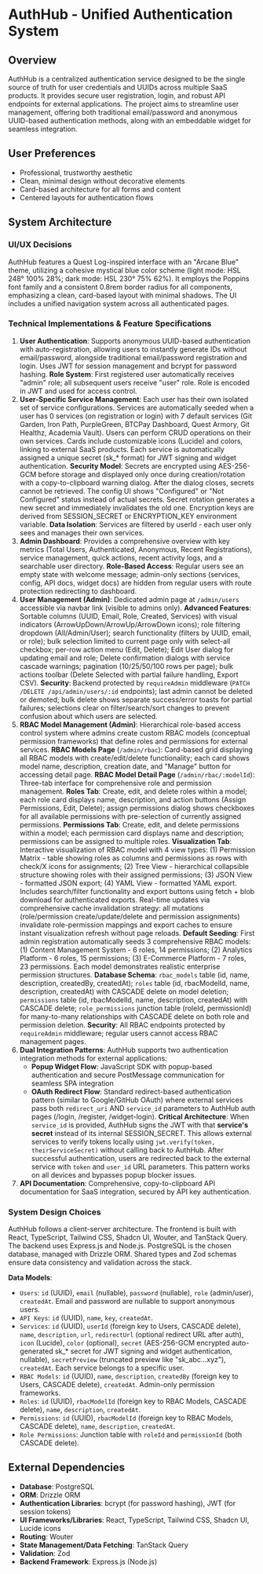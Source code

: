 # AuthHub - Unified Authentication System

## Overview
AuthHub is a centralized authentication service designed to be the single source of truth for user credentials and UUIDs across multiple SaaS products. It provides secure user registration, login, and robust API endpoints for external applications. The project aims to streamline user management, offering both traditional email/password and anonymous UUID-based authentication methods, along with an embeddable widget for seamless integration.

## User Preferences
- Professional, trustworthy aesthetic
- Clean, minimal design without decorative elements
- Card-based architecture for all forms and content
- Centered layouts for authentication flows

## System Architecture

### UI/UX Decisions
AuthHub features a Quest Log-inspired interface with an "Arcane Blue" theme, utilizing a cohesive mystical blue color scheme (light mode: HSL 248° 100% 28%; dark mode: HSL 230° 75% 62%). It employs the Poppins font family and a consistent 0.8rem border radius for all components, emphasizing a clean, card-based layout with minimal shadows. The UI includes a unified navigation system across all authenticated pages.

### Technical Implementations & Feature Specifications
1.  **User Authentication**: Supports anonymous UUID-based authentication with auto-registration, allowing users to instantly generate IDs without email/password, alongside traditional email/password registration and login. Uses JWT for session management and bcrypt for password hashing. **Role System**: First registered user automatically receives "admin" role; all subsequent users receive "user" role. Role is encoded in JWT and used for access control.
2.  **User-Specific Service Management**: Each user has their own isolated set of service configurations. Services are automatically seeded when a user has 0 services (on registration or login) with 7 default services (Git Garden, Iron Path, PurpleGreen, BTCPay Dashboard, Quest Armory, Git Healthz, Academia Vault). Users can perform CRUD operations on their own services. Cards include customizable icons (Lucide) and colors, linking to external SaaS products. Each service is automatically assigned a unique secret (sk_* format) for JWT signing and widget authentication. **Security Model**: Secrets are encrypted using AES-256-GCM before storage and displayed only once during creation/rotation with a copy-to-clipboard warning dialog. After the dialog closes, secrets cannot be retrieved. The config UI shows "Configured" or "Not Configured" status instead of actual secrets. Secret rotation generates a new secret and immediately invalidates the old one. Encryption keys are derived from SESSION_SECRET or ENCRYPTION_KEY environment variable. **Data Isolation**: Services are filtered by userId - each user only sees and manages their own services.
3.  **Admin Dashboard**: Provides a comprehensive overview with key metrics (Total Users, Authenticated, Anonymous, Recent Registrations), service management, quick actions, recent activity logs, and a searchable user directory. **Role-Based Access**: Regular users see an empty state with welcome message; admin-only sections (services, config, API docs, widget docs) are hidden from regular users with route protection redirecting to dashboard.
4.  **User Management (Admin)**: Dedicated admin page at `/admin/users` accessible via navbar link (visible to admins only). **Advanced Features**: Sortable columns (UUID, Email, Role, Created, Services) with visual indicators (ArrowUpDown/ArrowUp/ArrowDown icons); role filtering dropdown (All/Admin/User); search functionality (filters by UUID, email, or role); bulk selection limited to current page only with select-all checkbox; per-row action menu (Edit, Delete); Edit User dialog for updating email and role; Delete confirmation dialogs with service cascade warnings; pagination (10/25/50/100 rows per page); bulk actions toolbar (Delete Selected with partial failure handling, Export CSV). **Security**: Backend protected by `requireAdmin` middleware (`PATCH /DELETE /api/admin/users/:id` endpoints); last admin cannot be deleted or demoted; bulk delete shows separate success/error toasts for partial failures; selections clear on filter/search/sort changes to prevent confusion about which users are selected.
5.  **RBAC Model Management (Admin)**: Hierarchical role-based access control system where admins create custom RBAC models (conceptual permission frameworks) that define roles and permissions for external services. **RBAC Models Page** (`/admin/rbac`): Card-based grid displaying all RBAC models with create/edit/delete functionality; each card shows model name, description, creation date, and "Manage" button for accessing detail page. **RBAC Model Detail Page** (`/admin/rbac/:modelId`): Three-tab interface for comprehensive role and permission management. **Roles Tab**: Create, edit, and delete roles within a model; each role card displays name, description, and action buttons (Assign Permissions, Edit, Delete); assign permissions dialog shows checkboxes for all available permissions with pre-selection of currently assigned permissions. **Permissions Tab**: Create, edit, and delete permissions within a model; each permission card displays name and description; permissions can be assigned to multiple roles. **Visualization Tab**: Interactive visualization of RBAC model with 4 view types: (1) Permission Matrix - table showing roles as columns and permissions as rows with check/X icons for assignments; (2) Tree View - hierarchical collapsible structure showing roles with their assigned permissions; (3) JSON View - formatted JSON export; (4) YAML View - formatted YAML export. Includes search/filter functionality and export buttons using fetch + blob download for authenticated exports. Real-time updates via comprehensive cache invalidation strategy: all mutations (role/permission create/update/delete and permission assignments) invalidate role-permission mappings and export caches to ensure instant visualization refresh without page reloads. **Default Seeding**: First admin registration automatically seeds 3 comprehensive RBAC models: (1) Content Management System - 6 roles, 14 permissions; (2) Analytics Platform - 6 roles, 15 permissions; (3) E-Commerce Platform - 7 roles, 23 permissions. Each model demonstrates realistic enterprise permission structures. **Database Schema**: `rbac_models` table (id, name, description, createdBy, createdAt); `roles` table (id, rbacModelId, name, description, createdAt) with CASCADE delete on model deletion; `permissions` table (id, rbacModelId, name, description, createdAt) with CASCADE delete; `role_permissions` junction table (roleId, permissionId) for many-to-many relationships with CASCADE delete on both role and permission deletion. **Security**: All RBAC endpoints protected by `requireAdmin` middleware; regular users cannot access RBAC management pages.
6.  **Dual Integration Patterns**: AuthHub supports two authentication integration methods for external applications:
    *   **Popup Widget Flow**: JavaScript SDK with popup-based authentication and secure PostMessage communication for seamless SPA integration
    *   **OAuth Redirect Flow**: Standard redirect-based authentication pattern (similar to Google/GitHub OAuth) where external services pass both `redirect_uri` AND `service_id` parameters to AuthHub auth pages (/login, /register, /widget-login). **Critical Architecture**: When `service_id` is provided, AuthHub signs the JWT with that **service's secret** instead of its internal SESSION_SECRET. This allows external services to verify tokens locally using `jwt.verify(token, theirServiceSecret)` without calling back to AuthHub. After successful authentication, users are redirected back to the external service with `token` and `user_id` URL parameters. This pattern works on all devices and bypasses popup blocker issues.
7.  **API Documentation**: Comprehensive, copy-to-clipboard API documentation for SaaS integration, secured by API key authentication.

### System Design Choices
AuthHub follows a client-server architecture. The frontend is built with React, TypeScript, Tailwind CSS, Shadcn UI, Wouter, and TanStack Query. The backend uses Express.js and Node.js. PostgreSQL is the chosen database, managed with Drizzle ORM. Shared types and Zod schemas ensure data consistency and validation across the stack.

**Data Models**:
*   `Users`: `id` (UUID), `email` (nullable), `password` (nullable), `role` (admin/user), `createdAt`. Email and password are nullable to support anonymous users.
*   `API Keys`: `id` (UUID), `name`, `key`, `createdAt`.
*   `Services`: `id` (UUID), `userId` (foreign key to Users, CASCADE delete), `name`, `description`, `url`, `redirectUrl` (optional redirect URL after auth), `icon` (Lucide), `color` (optional), `secret` (AES-256-GCM encrypted auto-generated sk_* secret for JWT signing and widget authentication, nullable), `secretPreview` (truncated preview like "sk_abc...xyz"), `createdAt`. Each service belongs to a specific user.
*   `RBAC Models`: `id` (UUID), `name`, `description`, `createdBy` (foreign key to Users, CASCADE delete), `createdAt`. Admin-only permission frameworks.
*   `Roles`: `id` (UUID), `rbacModelId` (foreign key to RBAC Models, CASCADE delete), `name`, `description`, `createdAt`.
*   `Permissions`: `id` (UUID), `rbacModelId` (foreign key to RBAC Models, CASCADE delete), `name`, `description`, `createdAt`.
*   `Role Permissions`: Junction table with `roleId` and `permissionId` (both CASCADE delete).

## External Dependencies
*   **Database**: PostgreSQL
*   **ORM**: Drizzle ORM
*   **Authentication Libraries**: bcrypt (for password hashing), JWT (for session tokens)
*   **UI Frameworks/Libraries**: React, TypeScript, Tailwind CSS, Shadcn UI, Lucide icons
*   **Routing**: Wouter
*   **State Management/Data Fetching**: TanStack Query
*   **Validation**: Zod
*   **Backend Framework**: Express.js (Node.js)